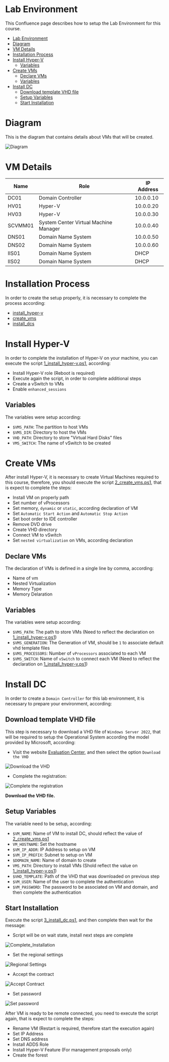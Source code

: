 # Lab Environment

This Confluence page describes how to setup the Lab Environment for this course.

- [Lab Environment](#lab-environment)
- [Diagram](#diagram)
- [VM Details](#vm-details)
- [Installation Process](#installation-process)
- [Install Hyper-V](#install-hyper-v)
  - [Variables](#variables)
- [Create VMs](#create-vms)
  - [Declare VMs](#declare-vms)
  - [Variables](#variables-1)
- [Install DC](#install-dc)
  - [Download template VHD file](#download-template-vhd-file)
  - [Setup Variables](#setup-variables)
  - [Start Installation](#start-installation)

# Diagram

This is the diagram that contains details about VMs that will be created.

![Diagram](images/Setup_Lab.drawio.png)


# VM Details

|  Name | Role  | IP Address
|---|---|---|
| DC01 | Domain Controller  | 10.0.0.10
| HV01 | Hyper-V  | 10.0.0.20
| HV03 | Hyper-V  | 10.0.0.30
| SCVMM01 | System Center Virtual Machine Manager | 10.0.0.40
| DNS01 | Domain Name System | 10.0.0.50
| DNS02 | Domain Name System | 10.0.0.60
| IIS01 | Domain Name System | DHCP
| IIS02 | Domain Name System | DHCP


# Installation Process

In order to create the setup properly, it is necessary to complete the process according:
- [install_hyper-v](1_install_hyper-v.ps1)
- [create_vms](2_create_vms.ps1)
- [install_dcs](3_install_dc.ps1)


# Install Hyper-V

In order to complete the installation of Hyper-V on your machine, you can execute the script [1_install_hyper-v.ps1](1_install_hyper-v.ps1), according: 

- Install Hyper-V role (Reboot is required)
- Execute again the script, in order to complete additional steps
- Create a vSwitch to VMs
- Enable `enhanced_sessions`

## Variables 

The variables were setup according:
- `$VMS_PATH`: The partition to host VMs
- `$VMS_DIR`: Directory to host the VMs
- `VHD_PATH`: Directory to store "Virtual Hard Disks" files
- `VMS_SWITCH`: The name of vSwitch to be created

# Create VMs

After install Hyper-V, it is necessary to create Virtual Machines required to this course, therefore, you should execute the script [2_create_vms.ps1](2_create_vms.ps1), that is expect to complete the steps:
- Install VM on properly path
- Set number of vProcessors
- Set memory, `dynamic` or `static`, according declaration of VM
- Set `Automatic Start Action` and `Automatic Stop Action`
- Set boot order to IDE controller
- Remove DVD drive
- Create VHD directory
- Connect VM to vSwitch
- Set `nested virtualization` on VMs, according declaration

## Declare VMs 

The declaration of VMs is defined in a single line by comma, according:
- Name of vm
- Nested Virtualization
- Memory Type
- Memory Delaration 


## Variables

The variables were setup according:
- `$VMS_PATH`: The path to store VMs (Need to reflect the declaration on [1_install_hyper-v.ps1](1_install_hyper-v.ps1))
- `$VMS_GENERATION`: The Generation of VM, should be `1` to associate default vhd template files
- `$VMS_PROCESSORS`: Number of `vProcessors` associated to each VM
- `$VMS_SWITCH`: Name of `vSwitch` to connect each VM (Need to reflect the declaration on [1_install_hyper-v.ps1](1_install_hyper-v.ps1))


# Install DC

 In order to create a `Domain Controller` for this lab environment, it is necessary to prepare your environment, according:


## Download template VHD file

This step is necessary to download a VHD file of `Windows Server 2022`, that will be required to setup the Operational System according the model provided by Microsoft, according:

- Visit the website [Evaluation Center](https://www.microsoft.com/en-us/evalcenter/evaluate-windows-server-2022), and then select the option `Download the VHD`

![Download the VHD](images/Download_the_VHD.PNG)

- Complete the registration:

![Complete the registration](images/Complete_Registration.PNG)

**Download the VHD file.**

## Setup Variables

The variable need to be setup, according:
- `$VM_NAME`: Name of VM to install DC, should reflect the value of [2_create_vms.ps1](2_create_vms.ps1)
- `VM_HOSTNAME`: Set the hostname
- `$VM_IP_ADDR`: IP Address to setup on VM
- `$VM_IP_PREFIX`: Subnet to setup on VM
- `$DOMAIN_NAME`: Name of domain to create
- `VMS_PATH`: Directory to install VMs (Shold reflect the value on [1_install_hyper-v.ps1](1_install_hyper-v.ps1))
- `$VHD_TEMPLATE`: Path of the VHD that was downloaded on previous step
- `$VM_USER`: Name of the user to complete the authentication
- `$VM_PASSWORD`: The password to be associated on VM and domain, and then complete the authentication

## Start Installation

Execute the script [3_install_dc.ps1](3_install_dc.ps1), and then complete then wait for the message:

- Script will be on wait state, install next steps are complete
 
![Complete_Installation](images/Complete_Installation.PNG)

- Set the regional settings
  
![Regional Settings](images/Regional_Settings.PNG)

- Accept the contract
  
![Accept Contract](images/Accept_Contract.PNG)

- Set password
  
![Set password](images/Set_Password.PNG)

After VM is ready to be remote connected, you need to execute the script again, that is expect to complete the steps:
- Rename VM (Restart is required, therefore start the execution again)
- Set IP Address
- Set DNS address
- Install ADDS Role
- Install Hyper-V Feature (For management proposals only)
- Create the forest